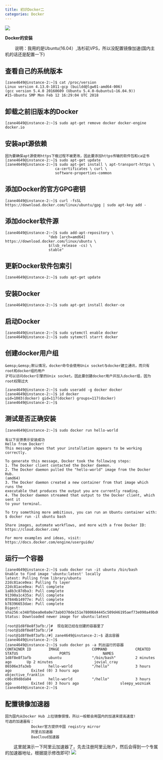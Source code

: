 ```yaml
---
title: 初识Docker二 
categories: Docker
---
```

![](https://i.imgur.com/BKmp13Y.jpg)

**Docker的安装**
<!--more-->

&emsp;&emsp; 说明：我用的是Ubuntu(16.04）,洛杉矶VPS，所以没配置镜像加速(国内主机的话还是配置一下)

## **查看自己的系统版本**
	[zane4649@instance-2:~]$ cat /proc/version
	Linux version 4.13.0-1011-gcp (buildd@lgw01-amd64-006) 
	(gcc version 5.4.0 20160609 (Ubuntu 5.4.0-6ubuntu1~16.04.9)) 
	#15-Ubuntu SMP Mon Feb 12 16:29:04 UTC 2018

## **卸载之前旧版本的Docker**
	[zane4649@instance-2:~]$ sudo apt-get remove docker docker-engine docker.io

## **安装apt源依赖**
	因为要确保apt源使用https下载过程不被更改，因此要添加https传输的软件包和ca证书
	[zane4649@instance-2:~]$ sudo apt-get update
	[zane4649@instance-2:~]$ sudo apt-get install \ apt-transport-https \
    					   ca-certificates \ curl \
    				       software-properties-common

## **添加Docker的官方GPG密钥**
	[zane4649@instance-2:~]$ curl -fsSL https://download.docker.com/linux/ubuntu/gpg | sudo apt-key add -

## **添加docker软件源**
	[zane4649@instance-2:~]$ sudo add-apt-repository \
   						"deb [arch=amd64] https://download.docker.com/linux/ubuntu \
   						$(lsb_release -cs) \
   						stable"

## **更新Docker软件包索引**
	[zane4649@instance-2:~]$ sudo apt-get update

## **安装Docker**
	[zane4649@instance-2:~]$ sudo apt-get install docker-ce

## **启动Docker**
	[zane4649@instance-2:~]$ sudo sytemctl enable docker
	[zane4649@instance-2:~]$ sudo sytemctl starrt docker

## **创建docker用户组**
	&emsp;&emsp;默认情况，docker命令会使用Unix socket与docker建立通讯，而只有root和docker组的用户
	才可以访问docker引擎的Unix socket。因此要创建docker用户并加入docker组，因为root权限过大

	[zane4649@instance-2:~]$ sudo useradd -g docker docker
	[zane4649@instance-2:~]$ id docker
	uid=1003(docker) gid=117(docker) groups=117(docker)
	[zane4649@instance-2:~]$

## **测试是否正确安装**
	[zane4649@instance-2:~]$ sudo docker run hello-world

	有以下反馈表示安装成功
	Hello from Docker!
	This message shows that your installation appears to be working correctly.

	To generate this message, Docker took the following steps:
 	1. The Docker client contacted the Docker daemon.
 	2. The Docker daemon pulled the "hello-world" image from the Docker Hub.
    (amd64)
 	3. The Docker daemon created a new container from that image which runs the
    executable that produces the output you are currently reading.
 	4. The Docker daemon streamed that output to the Docker client, which sent it
    to your terminal.

	To try something more ambitious, you can run an Ubuntu container with:
 	$ docker run -it ubuntu bash

	Share images, automate workflows, and more with a free Docker ID:
 	https://cloud.docker.com/

	For more examples and ideas, visit:
 	https://docs.docker.com/engine/userguide/

## **运行一个容器**
	[zane4649@instance-2:~]$ sudo docker run -it ubuntu /bin/bash
	Unable to find image 'ubuntu:latest' locally
	latest: Pulling from library/ubuntu
	22dc81ace0ea: Pulling fs layer
	22dc81ace0ea: Pull complete
	1a8b3c87dba3: Pull complete
	91390a1c435a: Pull complete
	07844b14977e: Pull complete
	b78396653dae: Pull complete
	Digest: sha256:e348fbbea0e0a0e73ab0370de151e7800684445c509d46195aef73e090a49bd6
	Status: Downloaded newer image for ubuntu:latest

	[root@1d8f8e8f3afb:/]#  现在就已经在创建的容器里了
	[root@1d8f8e8f3afb:/]#
	[root@1d8f8e8f3afb:/#] zane4649@instance-2:~$ 退出容器
	[zane4649@instance-2:~]$
	[zane4649@instance-2:~]$ sudo docker ps -a 列出运行的容器
	CONTAINER ID        IMAGE               COMMAND             CREATED             STATUS                   PORTS               NAMES
	1d8f8e8f3afb        ubuntu              "/bin/bash"         2 minutes ago       Up 2 minutes                   jovial_cray
	86506e3fa3eb        hello-world         "/hello"            3 hours ago         Exited (0) 3 hours ago                   objective_franklin
	c86c09d8da04        hello-world         "/hello"            3 hours ago         Exited (0) 3 hours ago                   sleepy_wozniak
	[zane4649@instance-2:~]$

## **配置镜像加速器**
	因为国内从Docker Hub 上拉镜像很慢，所以一般都会用国内的加速来提高速度!
	可选的加速器有：
				Docker官方提供中国 reqistry mirror
				阿里云加速器
				DaoCloud加速器

&emsp;&emsp;这里就演示一下阿里云加速器了，先去注册阿里云账户，然后会得到一个专属的加速器地址，根据提示修改即可!
![](https://i.imgur.com/tgEMC2j.png)






